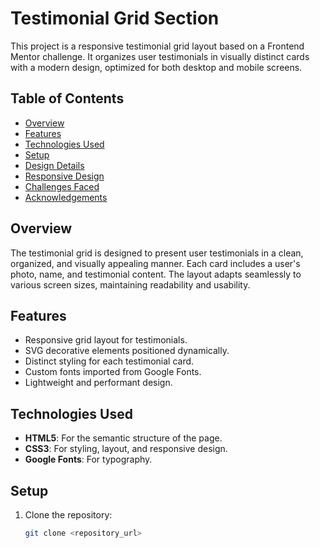 # Testimonial Grid Section

This project is a responsive testimonial grid layout based on a Frontend Mentor challenge. It organizes user testimonials in visually distinct cards with a modern design, optimized for both desktop and mobile screens.

## Table of Contents
- [Overview](#overview)
- [Features](#features)
- [Technologies Used](#technologies-used)
- [Setup](#setup)
- [Design Details](#design-details)
- [Responsive Design](#responsive-design)
- [Challenges Faced](#challenges-faced)
- [Acknowledgements](#acknowledgements)

## Overview
The testimonial grid is designed to present user testimonials in a clean, organized, and visually appealing manner. Each card includes a user's photo, name, and testimonial content. The layout adapts seamlessly to various screen sizes, maintaining readability and usability.

## Features
- Responsive grid layout for testimonials.
- SVG decorative elements positioned dynamically.
- Distinct styling for each testimonial card.
- Custom fonts imported from Google Fonts.
- Lightweight and performant design.

## Technologies Used
- **HTML5**: For the semantic structure of the page.
- **CSS3**: For styling, layout, and responsive design.
- **Google Fonts**: For typography.

## Setup
1. Clone the repository:
   ```bash
   git clone <repository_url>
